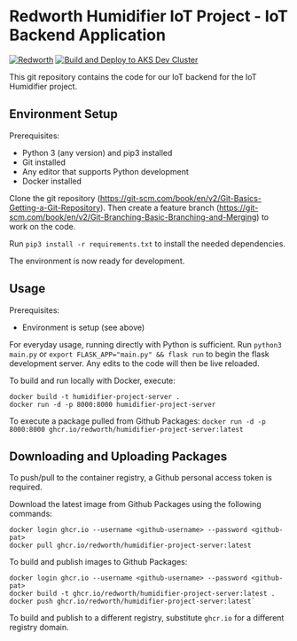 # Redworth Humidifier IoT Project - IoT Backend Application

[![Redworth](https://img.shields.io/circleci/build/github/Redworth/Humidifier-Project-Server/master?label=circleci&logo=circleci&token=11612bf0a41cefd234dd928bd1bb20922a3bb5f6)](https://app.circleci.com/pipelines/github/Redworth/Humidifier-Project-Server?branch=master)
[![Build and Deploy to AKS Dev Cluster](https://github.com/Redworth/Humidifier-Project-Server/actions/workflows/azure_kubernetes_service_workflow.yml/badge.svg)](https://github.com/Redworth/Humidifier-Project-Server/actions/workflows/azure_kubernetes_service_workflow.yml)

This git repository contains the code for our IoT backend for the IoT Humidifier project.

## Environment Setup
Prerequisites:
- Python 3 (any version) and pip3 installed
- Git installed
- Any editor that supports Python development
- Docker installed

Clone the git repository (https://git-scm.com/book/en/v2/Git-Basics-Getting-a-Git-Repository). Then create a feature branch (https://git-scm.com/book/en/v2/Git-Branching-Basic-Branching-and-Merging) to work on the code.

Run `pip3 install -r requirements.txt` to install the needed dependencies.

The environment is now ready for development.

## Usage
Prerequisites:
- Environment is setup (see above)

For everyday usage, running directly with Python is sufficient. Run `python3 main.py` or `export FLASK_APP="main.py" && flask run` to begin the flask development server. Any edits to the code will then be live reloaded.

To build and run locally with Docker, execute:
```
docker build -t humidifier-project-server .
docker run -d -p 8000:8000 humidifier-project-server
```

To execute a package pulled from Github Packages:
`docker run -d -p 8000:8000 ghcr.io/redworth/humidifier-project-server:latest`

## Downloading and Uploading Packages
To push/pull to the container registry, a Github personal access token is required.

Download the latest image from Github Packages using the following commands:
```
docker login ghcr.io --username <github-username> --password <github-pat>
docker pull ghcr.io/redworth/humidifier-project-server:latest
```

To build and publish images to Github Packages:

```
docker login ghcr.io --username <github-username> --password <github-pat>
docker build -t ghcr.io/redworth/humidifier-project-server:latest .
docker push ghcr.io/redworth/humidifier-project-server:latest`
```

To build and publish to a different registry, substitute `ghcr.io` for a different registry domain.